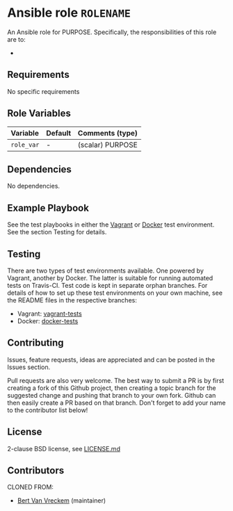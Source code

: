 # Ansible role `ROLENAME`

An Ansible role for PURPOSE. Specifically, the responsibilities of this role are to:

-

## Requirements

No specific requirements

## Role Variables


| Variable   | Default | Comments (type)  |
| :---       | :---    | :---             |
| `role_var` | -       | (scalar) PURPOSE |

## Dependencies

No dependencies.

## Example Playbook

See the test playbooks in either the [Vagrant](https://github.com/bertvv/ansible-role-ROLENAME/blob/vagrant-tests/test.yml) or [Docker](https://github.com/bertvv/ansible-role-ROLENAME/blob/docker-tests/test.yml) test environment. See the section Testing for details.

## Testing

There are two types of test environments available. One powered by Vagrant, another by Docker. The latter is suitable for running automated tests on Travis-CI. Test code is kept in separate orphan branches. For details of how to set up these test environments on your own machine, see the README files in the respective branches:

- Vagrant: [vagrant-tests](https://github.com/bertvv/ansible-role-ROLENAME/tree/vagrant-tests)
- Docker: [docker-tests](https://github.com/bertvv/ansible-role-ROLENAME/tree/docker-tests)

## Contributing

Issues, feature requests, ideas are appreciated and can be posted in the Issues section.

Pull requests are also very welcome. The best way to submit a PR is by first creating a fork of this Github project, then creating a topic branch for the suggested change and pushing that branch to your own fork. Github can then easily create a PR based on that branch. Don't forget to add your name to the contributor list below!

## License

2-clause BSD license, see [LICENSE.md](LICENSE.md)

## Contributors

CLONED FROM:


- [Bert Van Vreckem](https://github.com/bertvv/) (maintainer)

